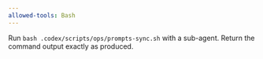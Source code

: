 ```yaml
---
allowed-tools: Bash
---
```


Run `bash .codex/scripts/ops/prompts-sync.sh` with a sub-agent. Return the command output exactly as produced.
